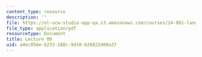 ```yaml
---
content_type: resource
description: ''
file: https://ol-ocw-studio-app-qa.s3.amazonaws.com/courses/24-901-language-and-its-structure-i-phonology-fall-2010/a4ec056eb233188c9d10626822d08a37_MIT24_901F10_lec09.pdf
file_type: application/pdf
resourcetype: Document
title: Lecture 09
uid: a4ec056e-b233-188c-9d10-626822d08a37
---
```


